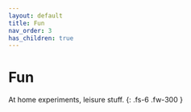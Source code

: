 ```yaml
---
layout: default
title: Fun
nav_order: 3
has_children: true
---
```


# Fun

At home experiments, leisure stuff.
{: .fs-6 .fw-300 }
